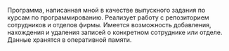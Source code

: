 Программа, написанная мной в качестве выпускного задания по курсам по программированию. Реализует работу с репозиторием сотрудников и отделов фирмы. Имеется возможность добавления, нахождения и удаления записей о конкретном сотруднике или отделе. Данные хранятся в оперативной памяти.
